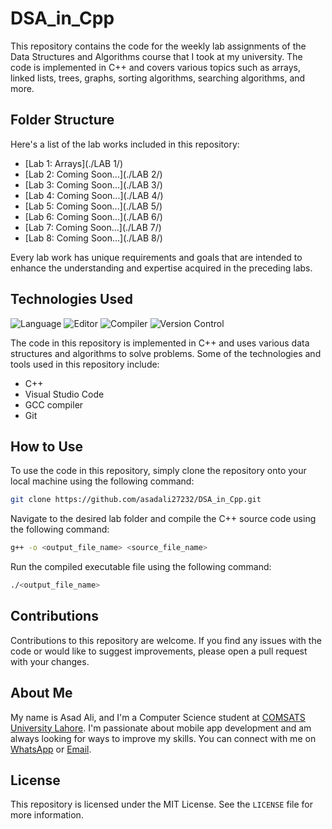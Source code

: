 # DSA_in_Cpp

This repository contains the code for the weekly lab assignments of the Data Structures and Algorithms course that I took at my university. The code is implemented in C++ and covers various topics such as arrays, linked lists, trees, graphs, sorting algorithms, searching algorithms, and more.

## Folder Structure

Here's a list of the lab works included in this repository:

- [Lab 1: Arrays](./LAB 1/)
- [Lab 2: Coming Soon...](./LAB 2/)
- [Lab 3: Coming Soon...](./LAB 3/)
- [Lab 4: Coming Soon...](./LAB 4/)
- [Lab 5: Coming Soon...](./LAB 5/)
- [Lab 6: Coming Soon...](./LAB 6/)
- [Lab 7: Coming Soon...](./LAB 7/)
- [Lab 8: Coming Soon...](./LAB 8/)

Every lab work has unique requirements and goals that are intended to enhance the understanding and expertise acquired in the preceding labs.

## Technologies Used

![Language](https://img.shields.io/badge/language-C%2B%2B-blue.svg)
![Editor](https://img.shields.io/badge/editor-Visual%20Studio%20Code-blueviolet.svg)
![Compiler](https://img.shields.io/badge/compiler-GCC-brightgreen.svg)
![Version Control](https://img.shields.io/badge/version%20control-Git-orange.svg)

The code in this repository is implemented in C++ and uses various data structures and algorithms to solve problems. Some of the technologies and tools used in this repository include:

- C++
- Visual Studio Code
- GCC compiler
- Git

## How to Use

To use the code in this repository, simply clone the repository onto your local machine using the following command:
```sh
git clone https://github.com/asadali27232/DSA_in_Cpp.git
```
Navigate to the desired lab folder and compile the C++ source code using the following command:
```sh
g++ -o <output_file_name> <source_file_name>
```
Run the compiled executable file using the following command:
```sh
./<output_file_name>
```

## Contributions

Contributions to this repository are welcome. If you find any issues with the code or would like to suggest improvements, please open a pull request with your changes.

## About Me
My name is Asad Ali, and I'm a Computer Science student at [COMSATS University Lahore](https://lahore.comsats.edu.pk/default.aspx). I'm passionate about mobile app development and am always looking for ways to improve my skills. You can connect with me on [WhatsApp](https://wa.me/03074315952) or [Email](mailto:asadali27232@gmail.com).

## License

This repository is licensed under the MIT License. See the `LICENSE` file for more information.

